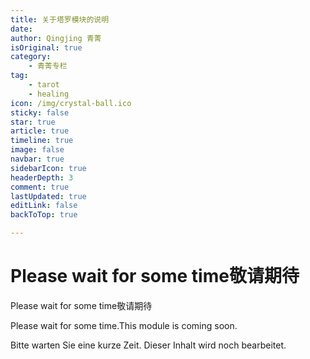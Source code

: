 ```yaml
---
title: 关于塔罗模块的说明
date: 
author: Qingjing 青菁
isOriginal: true
category: 
    - 青菁专栏
tag:
    - tarot
    - healing
icon: /img/crystal-ball.ico
sticky: false
star: true
article: true
timeline: true
image: false
navbar: true
sidebarIcon: true
headerDepth: 3
comment: true
lastUpdated: true
editLink: false
backToTop: true

---
```




# Please wait for some time敬请期待

Please wait for some time敬请期待

Please wait for some time.This module is coming soon. 

Bitte warten Sie eine kurze Zeit. Dieser Inhalt wird noch bearbeitet.

